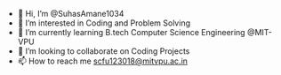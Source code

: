 - 👋 Hi, I’m @SuhasAmane1034
- 👀 I’m interested in Coding and Problem Solving 
- 🌱 I’m currently learning B.tech Computer Science Engineering @MIT-VPU
- 💞️ I’m looking to collaborate on Coding Projects 
- 📫 How to reach me scfu123018@mitvpu.ac.in

<!---
SuhasAmane1034/SuhasAmane1034 is a ✨ special ✨ repository because its `README.md` (this file) appears on your GitHub profile.
You can click the Preview link to take a look at your changes.
--->
